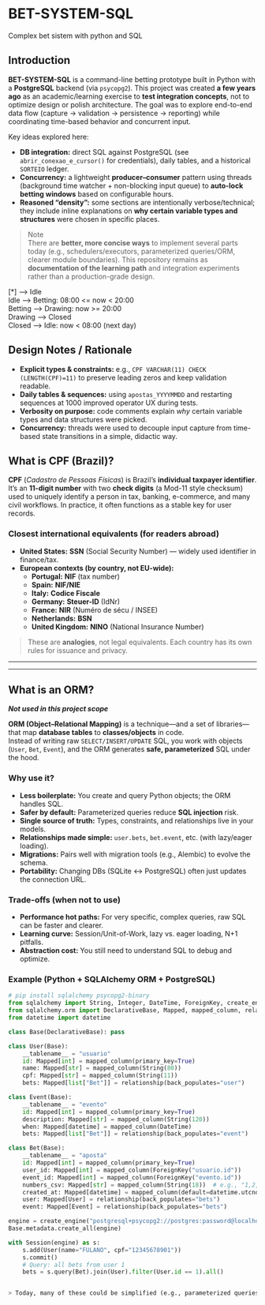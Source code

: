 # BET-SYSTEM-SQL
Complex bet sistem with python and SQL

## Introduction

**BET-SYSTEM-SQL** is a command-line betting prototype built in Python with a **PostgreSQL** backend (via `psycopg2`). This project was created **a few years ago** as an academic/learning exercise to **test integration concepts**, not to optimize design or polish architecture. The goal was to explore end-to-end data flow (capture → validation → persistence → reporting) while coordinating time-based behavior and concurrent input.

Key ideas explored here:
- **DB integration:** direct SQL against PostgreSQL (see `abrir_conexao_e_cursor()` for credentials), daily tables, and a historical `SORTEIO` ledger.
- **Concurrency:** a lightweight **producer–consumer** pattern using threads (background time watcher + non-blocking input queue) to **auto-lock betting windows** based on configurable hours.
- **Reasoned “density”:** some sections are intentionally verbose/technical; they include inline explanations on **why certain variable types and structures** were chosen in specific places.

> Note  
> There are **better, more concise ways** to implement several parts today (e.g., schedulers/executors, parameterized queries/ORM, clearer module boundaries). This repository remains as **documentation of the learning path** and integration experiments rather than a production-grade design.


[*] --> Idle \
Idle --> Betting: 08:00 <= now < 20:00 \
Betting --> Drawing: now >= 20:00 \
Drawing --> Closed \
Closed --> Idle: now < 08:00 (next day)

## Design Notes / Rationale

- **Explicit types & constraints:** e.g., `CPF VARCHAR(11) CHECK (LENGTH(CPF)=11)` to preserve leading zeros and keep validation readable.
- **Daily tables & sequences:** using `apostas_YYYYMMDD` and restarting sequences at 1000 improved operator UX during tests.
- **Verbosity on purpose:** code comments explain *why* certain variable types and data structures were picked.
- **Concurrency:** threads were used to decouple input capture from time-based state transitions in a simple, didactic way.


## What is CPF (Brazil)?

**CPF** (_Cadastro de Pessoas Físicas_) is Brazil’s **individual taxpayer identifier**.  
It’s an **11-digit number** with two **check digits** (a Mod-11 style checksum) used to uniquely identify a person in tax, banking, e-commerce, and many civil workflows. In practice, it often functions as a stable key for user records.

### Closest international equivalents (for readers abroad)

- **United States:** **SSN** (Social Security Number) — widely used identifier in finance/tax.
- **European contexts (by country, not EU-wide):**  
  - **Portugal:** **NIF** (tax number)  
  - **Spain:** **NIF/NIE**  
  - **Italy:** **Codice Fiscale**  
  - **Germany:** **Steuer-ID** (IdNr)  
  - **France:** **NIR** (Numéro de sécu / INSEE)  
  - **Netherlands:** **BSN**  
  - **United Kingdom:** **NINO** (National Insurance Number)

> These are **analogies**, not legal equivalents. Each country has its own rules for issuance and privacy.


---
---

## What is an ORM? 

***Not used in this project scope***

**ORM (Object–Relational Mapping)** is a technique—and a set of libraries—that map **database tables** to **classes/objects** in code.  
Instead of writing raw `SELECT/INSERT/UPDATE` SQL, you work with objects (`User`, `Bet`, `Event`), and the ORM generates **safe, parameterized** SQL under the hood.

### Why use it?
- **Less boilerplate:** You create and query Python objects; the ORM handles SQL.
- **Safer by default:** Parameterized queries reduce **SQL injection** risk.
- **Single source of truth:** Types, constraints, and relationships live in your models.
- **Relationships made simple:** `user.bets`, `bet.event`, etc. (with lazy/eager loading).
- **Migrations:** Pairs well with migration tools (e.g., Alembic) to evolve the schema.
- **Portability:** Changing DBs (SQLite ↔ PostgreSQL) often just updates the connection URL.

### Trade-offs (when not to use)
- **Performance hot paths:** For very specific, complex queries, raw SQL can be faster and clearer.
- **Learning curve:** Session/Unit-of-Work, lazy vs. eager loading, N+1 pitfalls.
- **Abstraction cost:** You still need to understand SQL to debug and optimize.

### Example (Python + SQLAlchemy ORM + PostgreSQL)

```python
# pip install sqlalchemy psycopg2-binary
from sqlalchemy import String, Integer, DateTime, ForeignKey, create_engine
from sqlalchemy.orm import DeclarativeBase, Mapped, mapped_column, relationship, Session
from datetime import datetime

class Base(DeclarativeBase): pass

class User(Base):
    __tablename__ = "usuario"
    id: Mapped[int] = mapped_column(primary_key=True)
    name: Mapped[str] = mapped_column(String(80))
    cpf: Mapped[str] = mapped_column(String(11))
    bets: Mapped[list["Bet"]] = relationship(back_populates="user")

class Event(Base):
    __tablename__ = "evento"
    id: Mapped[int] = mapped_column(primary_key=True)
    description: Mapped[str] = mapped_column(String(120))
    when: Mapped[datetime] = mapped_column(DateTime)
    bets: Mapped[list["Bet"]] = relationship(back_populates="event")

class Bet(Base):
    __tablename__ = "aposta"
    id: Mapped[int] = mapped_column(primary_key=True)
    user_id: Mapped[int] = mapped_column(ForeignKey("usuario.id"))
    event_id: Mapped[int] = mapped_column(ForeignKey("evento.id"))
    numbers_csv: Mapped[str] = mapped_column(String(18))  # e.g., "1,2,3,4,5"
    created_at: Mapped[datetime] = mapped_column(default=datetime.utcnow)
    user: Mapped[User] = relationship(back_populates="bets")
    event: Mapped[Event] = relationship(back_populates="bets")

engine = create_engine("postgresql+psycopg2://postgres:password@localhost:5432/mydb")
Base.metadata.create_all(engine)

with Session(engine) as s:
    s.add(User(name="FULANO", cpf="12345678901"))
    s.commit()
    # Query: all bets from user 1
    bets = s.query(Bet).join(User).filter(User.id == 1).all()


> Today, many of these could be simplified (e.g., parameterized queries, one `aposta` table with `DATE`, schedulers/executors), but they remain here to document integration experiments.
